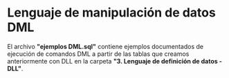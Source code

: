 # Lenguaje de manipulación de datos DML

El archivo **"ejemplos DML.sql"** contiene ejemplos documentados de ejecución de comandos DML a partir de las tablas que creamos anteriormente con DLL en la carpeta **"3. Lenguaje de definición de datos - DLL"**.
